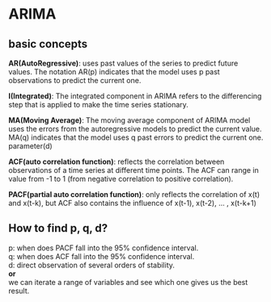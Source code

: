 # ARIMA
## basic concepts
**AR(AutoRegressive)**:  uses past values of the series to predict future values. The notation AR(p) indicates that the model uses p past observations to predict the current one.  

**I(Integrated)**:   The integrated component in ARIMA refers to the differencing step that is applied to make the time series stationary.  

**MA(Moving Average)**:  The moving average component of ARIMA model uses the errors from the autoregressive models to predict the current value. MA(q) indicates that the model uses q past errors to predict the current one. parameter(d)

**ACF(auto correlation function)**: reflects the correlation between observations of a time series at different time points. The ACF can range in value from -1 to 1 (from negative correlation to positive correlation).  

**PACF(partial auto correlation function)**: only reflects the correlation of x(t) and x(t-k), but ACF also contains the influence of x(t-1), x(t-2), ... , x(t-k+1)

## How to find p, q, d?
p: when does PACF fall into the 95% confidence interval.  
q: when does ACF fall into the 95% confidence interval.     
d: direct observation of several orders of stability.   
**or**  
we can iterate a range of variables and see which one gives us the best result.
